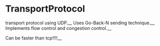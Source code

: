 # TransportProtocol
transport protocol using UDP.__
Uses Go-Back-N sending technique.__
Implements flow control and congestion control.__

Can be faster than tcp!!!!__
